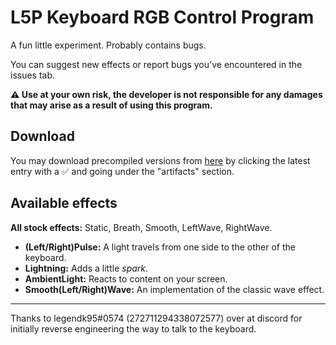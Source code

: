 # L5P Keyboard RGB Control Program

A fun little experiment. Probably contains bugs.

You can suggest new effects or report bugs you've encountered in the issues tab.

**⚠️ Use at your own risk, the developer is not responsible for any damages that may arise as a result of using this program.**

## Download

You may download precompiled versions from [here](https://github.com/4JX/L5P-Keyboard-RGB/actions/workflows/release-rust.yml) by clicking the latest entry with a ✅ and going under the "artifacts" section.

## Available effects

**All stock effects:** Static, Breath, Smooth, LeftWave, RightWave.

- **(Left/Right)Pulse:** A light travels from one side to the other of the keyboard.
- **Lightning:** Adds a little _spark_.
- **AmbientLight:** Reacts to content on your screen.
- **Smooth(Left/Right)Wave:** An implementation of the classic wave effect.

---

Thanks to legendk95#0574 (272711294338072577) over at discord for initially reverse engineering the way to talk to the keyboard.
